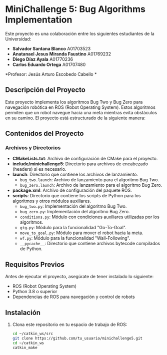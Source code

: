 # MiniChallenge 5: Bug Algorithms Implementation

Este proyecto es una colaboración entre los siguientes estudiantes de la Universidad:

- **Salvador Santana Blanco**            A01703523
- **Anatanael Jesus Miranda Faustino**  A01769232
- **Diego Díaz Ayala**            A01770236
- **Carlos Eduardo Ortega**        A01707480


*Profesor: Jesús Arturo Escobedo Cabello *


## Descripción del Proyecto

Este proyecto implementa los algoritmos Bug Two y Bug Zero para navegación robótica en ROS (Robot Operating System). Estos algoritmos permiten que un robot navegue hacia una meta mientras evita obstáculos en su camino. El proyecto está estructurado de la siguiente manera:


## Contenidos del Proyecto

### Archivos y Directorios

- **CMakeLists.txt**: Archivo de configuración de CMake para el proyecto.
- **include/minichallenge5**: Directorio para archivos de encabezado (headers) si es necesario.
- **launch**: Directorio que contiene los archivos de lanzamiento.
  - `bug_two.launch`: Archivo de lanzamiento para el algoritmo Bug Two.
  - `bug_zero.launch`: Archivo de lanzamiento para el algoritmo Bug Zero.
- **package.xml**: Archivo de configuración del paquete ROS.
- **scripts**: Directorio que contiene los scripts de Python para los algoritmos y otros módulos auxiliares.
  - `bug_two.py`: Implementación del algoritmo Bug Two.
  - `bug_zero.py`: Implementación del algoritmo Bug Zero.
  - `conditions.py`: Módulo con condiciones auxiliares utilizadas por los algoritmos.
  - `gtg.py`: Módulo para la funcionalidad "Go-To-Goal".
  - `move_to_goal.py`: Módulo para mover el robot hacia la meta.
  - `wf.py`: Módulo para la funcionalidad "Wall-Following".
  - `__pycache__`: Directorio que contiene archivos bytecode compilados de Python.

## Requisitos Previos

Antes de ejecutar el proyecto, asegúrate de tener instalado lo siguiente:

- ROS (Robot Operating System)
- Python 3.8 o superior
- Dependencias de ROS para navegación y control de robots

## Instalación

1. Clona este repositorio en tu espacio de trabajo de ROS:
   ```bash
   cd ~/catkin_ws/src
   git clone https://github.com/tu_usuario/minichallenge5.git
   cd ~/catkin_ws
   catkin_make
